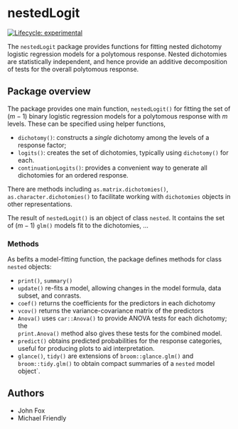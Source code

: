
# nestedLogit

<!-- badges: start -->
[![Lifecycle: experimental](https://img.shields.io/badge/lifecycle-experimental-orange.svg)](https://lifecycle.r-lib.org/articles/stages.html#experimental)
<!-- badges: end -->

The `nestedLogit` package provides functions for fitting nested dichotomy logistic regression models
for a polytomous response. Nested dichotomies are statistically independent, and hence provide an
additive decomposition of tests for the overall polytomous response.

## Package overview

The package provides one main function, `nestedLogit()` for fitting the set of $(m-1)$
binary logistic regression models for a polytomous response with $m$ levels.
These can be specified using helper functions,

* `dichotomy()`: constructs a _single_ dichotomy among the levels of a response factor;
* `logits()`: creates the set of dichotomies, typically using `dichotomy()` for each.
* `continuationLogits()`: provides a convenient way to generate all dichotomies for an ordered response.

There are methods including `as.matrix.dichotomies()`, `as.character.dichotomies()`
to facilitate working with `dichotomies` objects in other representations.

The result of `nestedLogit()` is an object of class `nested`. It contains
the set of $(m-1)$ `glm()` models fit to the dichotomies, ...

### Methods


As befits a model-fitting function, the package defines methods for class `nested` objects:

* `print()`, `summary()`
* `update()` re-fits a model, allowing changes in the model formula, data subset, and conrasts.
* `coef()` returns the coefficients for the predictors in each dichotomy
* `vcov()` returns the variance-covariance matrix of the predictors
* `Anova()` uses `car::Anova()` to provide ANOVA tests for each dichotomy; the   
   `print.Anova()` method also gives these tests for the combined model.
* `predict()` obtains predicted probabilities for the response categories, useful for producing plots to aid interpretation.
* `glance()`, `tidy()` are extensions of `broom::glance.glm()` and `broom::tidy.glm()` to obtain compact summaries of a `nested` model object`.


## Authors
* John Fox
* Michael Friendly

